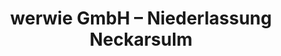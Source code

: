---
title: "werwie GmbH – Niederlassung Neckarsulm"
url: /neckarsulm/werwie-gmbh-niederlassung-neckarsulm/
shop: Autohaus
---